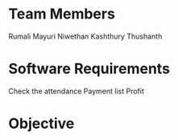 Team Members
=============
Rumali
Mayuri
Niwethan
Kashthury
Thushanth


Software Requirements
======================
Check the attendance
Payment list
Profit


Objective
==========





